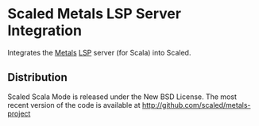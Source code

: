 # Scaled Metals LSP Server Integration

Integrates the [Metals] [LSP] server (for Scala) into Scaled.

## Distribution

Scaled Scala Mode is released under the New BSD License. The most recent version of the code is
available at http://github.com/scaled/metals-project

[Scaled]: https://github.com/scaled/scaled
[Metals]: https://scalameta.org/metals/
[LSP]: https://langserver.org/
